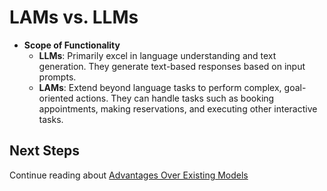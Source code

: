 # LAMs vs. LLMs

- **Scope of Functionality**
  - **LLMs**: Primarily excel in language understanding and text generation. They generate text-based responses based on input prompts.
  - **LAMs**: Extend beyond language tasks to perform complex, goal-oriented actions. They can handle tasks such as booking appointments, making reservations, and executing other interactive tasks.


## Next Steps

Continue reading about [Advantages Over Existing Models](topic5.md)
